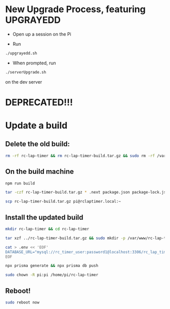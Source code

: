 # New Upgrade Process, featuring UPGRAYEDD
- Open up a session on the Pi

- Run 
```bash
./upgrayedd.sh
```

- When prompted, run 
```bash
./serverUpgrade.sh
``` 
on the dev server




# DEPRECATED!!!
# Update a build 

## Delete the old build:
```bash
rm -rf rc-lap-timer && rm rc-lap-timer-build.tar.gz && sudo rm -rf /var/www/rc-lap-timer/                       
```


## On the build machine
```bash
npm run build
```

```bash
tar -czf rc-lap-timer-build.tar.gz * .next package.json package-lock.json node_modules public
```

```bash
scp rc-lap-timer-build.tar.gz pi@rclaptimer.local:~
```


## Install the updated build
```bash
mkdir rc-lap-timer && cd rc-lap-timer
```

```bash
tar xzf ../rc-lap-timer-build.tar.gz && sudo mkdir -p /var/www/rc-lap-timer && sudo cp -r .next/* /var/www/rc-lap-timer/
```

```bash
cat > .env << 'EOF'
DATABASE_URL="mysql://rc_timer_user:password1@localhost:3306/rc_lap_timer"
EOF
```

```bash
npx prisma generate && npx prisma db push
```

```bash
sudo chown -R pi:pi /home/pi/rc-lap-timer
```

## Reboot!
```bash
sudo reboot now
```